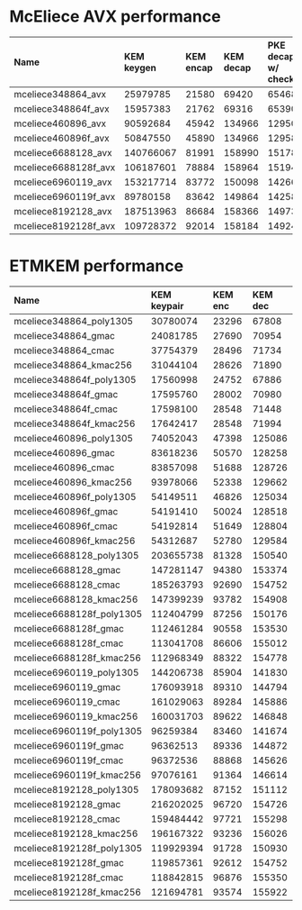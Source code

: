 # McEliece AVX performance
|Name|KEM keygen|KEM encap|KEM decap|PKE decap w/ check|PKE decap w/o check|Sample error|Synd|
|:--|:--|:--|:--|:--|:--|:--|:--|
|mceliece348864_avx|25979785|21580|69420|65468|57746|5967|12844|
|mceliece348864f_avx|15957383|21762|69316|65390|57668|5980|12870|
|mceliece460896_avx|90592684|45942|134966|129506|112684|15886|23634|
|mceliece460896f_avx|50847550|45890|134966|129584|112736|15834|23790|
|mceliece6688128_avx|140766067|81991|158990|151788|134550|18954|49374|
|mceliece6688128f_avx|106187601|78884|158964|151944|135200|18902|45370|
|mceliece6960119_avx|153217714|83772|150098|142662|125554|18759|53612|
|mceliece6960119f_avx|89780158|83642|149864|142584|125580|18720|53040|
|mceliece8192128_avx|187513963|86684|158366|149734|133068|14222|61542|
|mceliece8192128f_avx|109728372|92014|158184|149240|133510|14222|66014|

# ETMKEM performance
|Name|KEM keypair|KEM enc|KEM dec|
|:--|:--|:--|:--|
|mceliece348864_poly1305|30780074|23296|67808|
|mceliece348864_gmac|24081785|27690|70954|
|mceliece348864_cmac|37754379|28496|71734|
|mceliece348864_kmac256|31044104|28626|71890|
|mceliece348864f_poly1305|17560998|24752|67886|
|mceliece348864f_gmac|17595760|28002|70980|
|mceliece348864f_cmac|17598100|28548|71448|
|mceliece348864f_kmac256|17642417|28548|71994|
|mceliece460896_poly1305|74052043|47398|125086|
|mceliece460896_gmac|83618236|50570|128258|
|mceliece460896_cmac|83857098|51688|128726|
|mceliece460896_kmac256|93978066|52338|129662|
|mceliece460896f_poly1305|54149511|46826|125034|
|mceliece460896f_gmac|54191410|50024|128518|
|mceliece460896f_cmac|54192814|51649|128804|
|mceliece460896f_kmac256|54312687|52780|129584|
|mceliece6688128_poly1305|203655738|81328|150540|
|mceliece6688128_gmac|147281147|94380|153374|
|mceliece6688128_cmac|185263793|92690|154752|
|mceliece6688128_kmac256|147399239|93782|154908|
|mceliece6688128f_poly1305|112404799|87256|150176|
|mceliece6688128f_gmac|112461284|90558|153530|
|mceliece6688128f_cmac|113041708|86606|155012|
|mceliece6688128f_kmac256|112968349|88322|154778|
|mceliece6960119_poly1305|144206738|85904|141830|
|mceliece6960119_gmac|176093918|89310|144794|
|mceliece6960119_cmac|161029063|89284|145886|
|mceliece6960119_kmac256|160031703|89622|146848|
|mceliece6960119f_poly1305|96259384|83460|141674|
|mceliece6960119f_gmac|96362513|89336|144872|
|mceliece6960119f_cmac|96372536|88868|145626|
|mceliece6960119f_kmac256|97076161|91364|146614|
|mceliece8192128_poly1305|178093682|87152|151112|
|mceliece8192128_gmac|216202025|96720|154726|
|mceliece8192128_cmac|159484442|97721|155298|
|mceliece8192128_kmac256|196167322|93236|156026|
|mceliece8192128f_poly1305|119929394|91728|150930|
|mceliece8192128f_gmac|119857361|92612|154752|
|mceliece8192128f_cmac|118842815|96876|155350|
|mceliece8192128f_kmac256|121694781|93574|155922|
